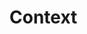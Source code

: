 # Context

<div style="top: calc(2 * var(--navbar-height)); position: sticky">
  <PromptComponent/>
</div>

<ContextConfigurationComponent/>
